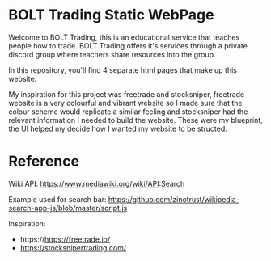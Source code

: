 # BOLT Trading Static WebPage

Welcome to BOLT Trading, this is an educational service that teaches people how to trade.
BOLT Trading offers it's services through a private discord group where teachers share resources into the group.

In this repository, you'll find 4 separate html pages that make up this website.

My inspiration for this project was freetrade and stocksniper, freetrade website is a very colourful and vibrant website so I made sure that the colour scheme would replicate a similar feeling and stocksniper had the relevant information I needed to build the website. These were my blueprint, the UI helped my decide how I wanted my website to be structed.

# Reference

Wiki API: https://www.mediawiki.org/wiki/API:Search

Example used for search bar: https://github.com/zinotrust/wikipedia-search-app-js/blob/master/script.js

Inspiration:

- https://https://freetrade.io/
- https://stocksnipertrading.com/
